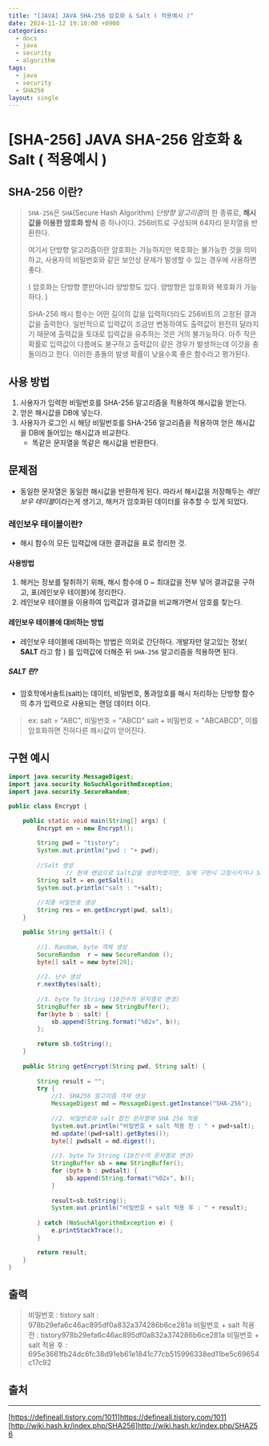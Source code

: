 ```yaml
---
title: "[JAVA] JAVA SHA-256 암호화 & Salt ( 적용예시 )"
date: 2024-11-12 19:10:00 +0900
categories:
  - docs
  - java
  - security
  - algorithm
tags:
  - java
  - security
  - SHA256
layout: single
---
```

# [SHA-256] JAVA SHA-256 암호화 & Salt ( 적용예시 )

## SHA-256 이란?

>`SHA-256`은 `SHA`(Secure Hash Algorithm) *단방향 알고리즘*의 한 종류로, **해시 값을 이용한 암호화 방식** 중 하나이다. 256비트로 구성되며 64자리 문자열을 반환한다.
>
>여기서 단방향 알고리즘이란 암호화는 가능하지만 복호화는 불가능한 것을 의미하고, 사용자의 비밀번호와 같은 보안상 문제가 발생할 수 있는 경우에 사용하면 좋다.
>
>( 암호화는 단방향 뿐만아니라 양방향도 있다. 양방향은 암호화와 복호화가 가능하다. )
>
>SHA-256 해시 함수는 어떤 길이의 값을 입력하더라도 256비트의 고정된 결과값을 출력한다. 일반적으로 입력값이 조금만 변동하여도 출력값이 완전히 달라지기 때문에 출력값을 토대로 입력값을 유추하는 것은 거의 불가능하다. 
>아주 작은 확률로 입력값이 다름에도 불구하고 출력값이 같은 경우가 발생하는데 이것을 충돌이라고 한다. 이러한 충돌의 발생 확률이 낮을수록 좋은 함수라고 평가된다.

## 사용 방법
1. 사용자가 입력한 비밀번호를 SHA-256 알고리즘을 적용하여 해시값을 얻는다.
2. 얻은 해시값을 DB에 넣는다.
3. 사용자가 로그인 시 해당 비밀번호를 SHA-256 알고리즘을 적용하여 얻은 해시값을 DB에 들어있는 해시값과 비교한다.
    * 똑같은 문자열을 똑같은 해시값을 반환한다.

## 문제점
- 동일한 문자열은 동일한 해시값을 반환하게 된다. 따라서 해시값을 저장해두는 *레인보우 테이블*이라는게 생기고, 해커가 암호화된 데이터를 유추할 수 있게 되었다.

### 레인보우 테이블이란?
- 해시 함수의 모든 입력값에 대한 결과값을 표로 정리한 것.

#### 사용방법
1. 해커는 정보를 탈취하기 위해, 해시 함수에 0 ~ 최대값을 전부 넣어 결과값을 구하고, 표(레인보우 테이블)에 정리한다.
2. 레인보우 테이블을 이용하여 입력값과 결과값을 비교해가면서 암호를 찾는다.

#### 레인보우 테이블에 대비하는 방법
- 레인보우 테이블에 대비하는 방법은 의외로 간단하다. 개발자만 알고있는 정보( **SALT** 라고 함 ) 를 입력값에 더해준 뒤 `SHA-256` 알고리즘을 적용하면 된다.

##### SALT 란?
- 암호학에서솔트(salt)는 데이터, 비밀번호, 통과암호를 해시 처리하는 단방향 함수의 추가 입력으로 사용되는 랜덤 데이터 이다.
> ex:   salt = "ABC",   비밀번호 = "ABCD" 
>       salt + 비밀번호  =  "ABCABCD", 이를 암호화하면 전혀다른 해시값이 얻어진다.

## 구현 예시
```java
import java.security.MessageDigest;
import java.security.NoSuchAlgorithmException;
import java.security.SecureRandom;

public class Encrypt {

	public static void main(String[] args) {
		Encrypt en = new Encrypt();
		
		String pwd = "tistory";
		System.out.println("pwd : "+ pwd);
		
		//Salt 생성
                // 현재 랜덤으로 Salt값을 생성하였지만, 실제 구현시 고정시키거나 Salt값을 저장해 두어야합니다.
		String salt = en.getSalt();
		System.out.println("salt : "+salt);
		
		//최종 비밀번호 생성
		String res = en.getEncrypt(pwd, salt);
	}

	public String getSalt() {
		
		//1. Random, byte 객체 생성
		SecureRandom  r = new SecureRandom ();
		byte[] salt = new byte[20];
		
		//2. 난수 생성
		r.nextBytes(salt);
		
		//3. byte To String (10진수의 문자열로 변경)
		StringBuffer sb = new StringBuffer();
		for(byte b : salt) {
			sb.append(String.format("%02x", b));
		};
		
		return sb.toString();
	}
	
	public String getEncrypt(String pwd, String salt) {
		
		String result = "";
		try {
			//1. SHA256 알고리즘 객체 생성
			MessageDigest md = MessageDigest.getInstance("SHA-256");
			
			//2. 비밀번호와 salt 합친 문자열에 SHA 256 적용
			System.out.println("비밀번호 + salt 적용 전 : " + pwd+salt);
			md.update((pwd+salt).getBytes());
			byte[] pwdsalt = md.digest();
			
			//3. byte To String (10진수의 문자열로 변경)
			StringBuffer sb = new StringBuffer();
			for (byte b : pwdsalt) {
				sb.append(String.format("%02x", b));
			}
			
			result=sb.toString();
			System.out.println("비밀번호 + salt 적용 후 : " + result);
			
		} catch (NoSuchAlgorithmException e) {
			e.printStackTrace();
		}

		return result;
	}
}
```

## 출력
>비밀번호 : tistory
>salt : 978b29efa6c46ac895df0a832a374286b6ce281a
>비밀번호 + salt 적용 전 : tistory978b29efa6c46ac895df0a832a374286b6ce281a
>비밀번호 + salt 적용 후 : 695e3661fb24dc6fc38d91eb61e1841c77cb515996338ed11be5c69654c17c92


## 출처
---
[https://defineall.tistory.com/1011]https://defineall.tistory.com/1011
[http://wiki.hash.kr/index.php/SHA256]http://wiki.hash.kr/index.php/SHA256